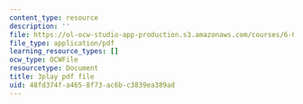 ```yaml
---
content_type: resource
description: ''
file: https://ol-ocw-studio-app-production.s3.amazonaws.com/courses/6-0001-introduction-to-computer-science-and-programming-in-python-fall-2016/48fd374fa4658f73ac6bc3839ea389ad_5McjE8e5gIg.pdf
file_type: application/pdf
learning_resource_types: []
ocw_type: OCWFile
resourcetype: Document
title: 3play pdf file
uid: 48fd374f-a465-8f73-ac6b-c3839ea389ad
---
```

